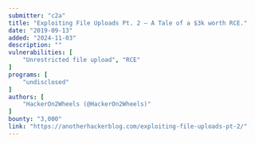 ```yaml
---
submitter: "c2a"
title: "Exploiting File Uploads Pt. 2 – A Tale of a $3k worth RCE."
date: "2019-09-13"
added: "2024-11-03"
description: ""
vulnerabilities: [
    "Unrestricted file upload", "RCE"
]
programs: [
    "undisclosed"
]
authors: [
    "HackerOn2Wheels (@HackerOn2Wheels)"
]
bounty: "3,000"
link: "https://anotherhackerblog.com/exploiting-file-uploads-pt-2/"
---
```




